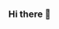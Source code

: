 ### Hi there 👋

<!--
**Soykangrlr/Soykangrlr** is a ✨ _special_ ✨ repository because its `README.md` (this file) appears on your GitHub profile.

Here are some ideas to get you started:

- 🔭 I’m currently working on ...
- 🌱 I’m currently learning JavaScript, React,.js
- 👯 I’m looking to collaborate on Frontend Developer position
- 🤔 I’m looking for help with JavaScript 
- 💬 Ask me about anything you want
- 📫 How to reach me: You can reach me via this e-mail: gurlersoykan@gmail.com 
-->
